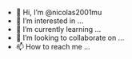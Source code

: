 - 👋 Hi, I’m @nicolas2001mu
- 👀 I’m interested in ...
- 🌱 I’m currently learning ...
- 💞️ I’m looking to collaborate on ...
- 📫 How to reach me ...

<!---
nicolas2001mu/nicolas2001mu is a ✨ special ✨ repository because its `README.md` (this file) appears on your GitHub profile.
You can click the Preview link to take a look at your changes.
--->
